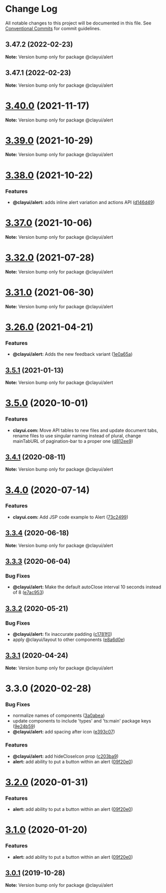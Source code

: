 # Change Log

All notable changes to this project will be documented in this file.
See [Conventional Commits](https://conventionalcommits.org) for commit guidelines.

## 3.47.2 (2022-02-23)

**Note:** Version bump only for package @clayui/alert

## 3.47.1 (2022-02-23)

**Note:** Version bump only for package @clayui/alert

# [3.40.0](https://github.com/liferay/clay/compare/v3.39.0...v3.40.0) (2021-11-17)

**Note:** Version bump only for package @clayui/alert

# [3.39.0](https://github.com/liferay/clay/compare/v3.38.0...v3.39.0) (2021-10-29)

**Note:** Version bump only for package @clayui/alert

# [3.38.0](https://github.com/liferay/clay/compare/v3.37.0...v3.38.0) (2021-10-22)

### Features

-   **@clayui/alert:** adds inline alert variation and actions API ([d146d49](https://github.com/liferay/clay/commit/d146d49c27ee900f1c73b5eae26aa126125ebede))

# [3.37.0](https://github.com/liferay/clay/compare/v3.36.0...v3.37.0) (2021-10-06)

**Note:** Version bump only for package @clayui/alert

# [3.32.0](https://github.com/liferay/clay/compare/v3.31.0...v3.32.0) (2021-07-28)

**Note:** Version bump only for package @clayui/alert

# [3.31.0](https://github.com/liferay/clay/compare/v3.30.0...v3.31.0) (2021-06-30)

**Note:** Version bump only for package @clayui/alert

# [3.26.0](https://github.com/liferay/clay/compare/v3.25.4...v3.26.0) (2021-04-21)

### Features

-   **@clayui/alert:** Adds the new feedback variant ([1e0a65a](https://github.com/liferay/clay/commit/1e0a65a))

## [3.5.1](https://github.com/liferay/clay/compare/@clayui/alert@3.5.0...@clayui/alert@3.5.1) (2021-01-13)

**Note:** Version bump only for package @clayui/alert

# [3.5.0](https://github.com/liferay/clay/compare/@clayui/alert@3.4.1...@clayui/alert@3.5.0) (2020-10-01)

### Features

-   **clayui.com:** Move API tables to new files and update document tabs, rename files to use singular naming instead of plural, change mainTabURL of pagination-bar to a proper one ([d812ee9](https://github.com/liferay/clay/commit/d812ee9))

## [3.4.1](https://github.com/liferay/clay/compare/@clayui/alert@3.4.0...@clayui/alert@3.4.1) (2020-08-11)

**Note:** Version bump only for package @clayui/alert

# [3.4.0](https://github.com/liferay/clay/compare/@clayui/alert@3.3.4...@clayui/alert@3.4.0) (2020-07-14)

### Features

-   **clayui.com:** Add JSP code example to Alert ([73c2499](https://github.com/liferay/clay/commit/73c2499))

## [3.3.4](https://github.com/liferay/clay/compare/@clayui/alert@3.3.3...@clayui/alert@3.3.4) (2020-06-18)

**Note:** Version bump only for package @clayui/alert

## [3.3.3](https://github.com/liferay/clay/compare/@clayui/alert@3.3.2...@clayui/alert@3.3.3) (2020-06-04)

### Bug Fixes

-   **@clayui/alert:** Make the default autoClose interval 10 seconds instead of 8 ([e7ac953](https://github.com/liferay/clay/commit/e7ac953))

## [3.3.2](https://github.com/liferay/clay/compare/@clayui/alert@3.3.1...@clayui/alert@3.3.2) (2020-05-21)

### Bug Fixes

-   **@clayui/alert:** fix inaccurate padding ([c1781f0](https://github.com/liferay/clay/commit/c1781f0))
-   apply @clayui/layout to other components ([e8a6d0e](https://github.com/liferay/clay/commit/e8a6d0e))

## [3.3.1](https://github.com/liferay/clay/compare/@clayui/alert@3.3.0...@clayui/alert@3.3.1) (2020-04-24)

**Note:** Version bump only for package @clayui/alert

# 3.3.0 (2020-02-28)

### Bug Fixes

-   normalize names of components ([3a0abea](https://github.com/liferay/clay/commit/3a0abea))
-   update components to include 'types' and 'ts:main' package keys ([9e24b59](https://github.com/liferay/clay/commit/9e24b59))
-   **@clayui/alert:** add spacing after icon ([e393c07](https://github.com/liferay/clay/commit/e393c07))

### Features

-   **@clayui/alert:** add hideCloseIcon prop ([c203ba9](https://github.com/liferay/clay/commit/c203ba9))
-   **alert:** add ability to put a button within an alert ([09f20e0](https://github.com/liferay/clay/commit/09f20e0))

# [3.2.0](https://github.com/liferay/clay/tree/master/packages/clay-alert/compare/@clayui/alert@3.0.1...@clayui/alert@3.2.0) (2020-01-31)

### Features

-   **alert:** add ability to put a button within an alert ([09f20e0](https://github.com/liferay/clay/commit/09f20e0))

# [3.1.0](https://github.com/liferay/clay/tree/master/packages/clay-alert/compare/@clayui/alert@3.0.1...@clayui/alert@3.1.0) (2020-01-20)

### Features

-   **alert:** add ability to put a button within an alert ([09f20e0](https://github.com/liferay/clay/commit/09f20e0))

## [3.0.1](https://github.com/liferay/clay/tree/master/packages/clay-alert/compare/@clayui/alert@3.0.0...@clayui/alert@3.0.1) (2019-10-28)

**Note:** Version bump only for package @clayui/alert
